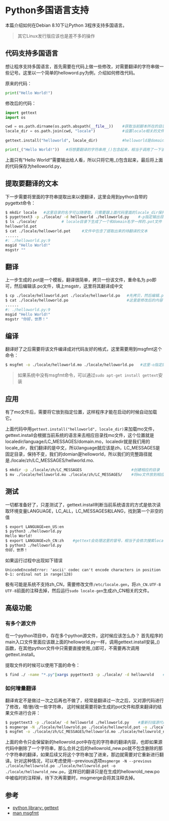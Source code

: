 # Python多国语言支持

本篇介绍如何在Debian 8.10下让Python 3程序支持多国语言。

>其它Linux发行版应该也是差不多的操作

## 代码支持多国语言
想让程序支持多国语言，首先需要在代码上做一些修改，对需要翻译的字符串做一些记号。这里以一个简单的helloword.py为例，介绍如何修改代码。

原来的代码：
```python
print("Hello World!") 
```

修改后的代码：
```python
import gettext
import os

cwd = os.path.dirname(os.path.abspath(__file__))    #获取当前脚本所在的目录
locale_dir = os.path.join(cwd, "locale")            #设置locale相关的文件存放在这个位置
        
gettext.install("helloworld", locale_dir)           #helloworld是domain名称，domain名称可以理解为一个用来标识翻译结果文件的名称，install会根据当前环境的语言，加载locale目录下的helloworld.mo文件，并且安装_()函数到全局空间，即当前进程的所有python代码都能访问_()

print(_("Hello World!"))   #将想要翻译的字符串用_()包含起来，相当于调用了一下该函数
```

上面只有“Hello World!”需要输出给人看，所以只将它用_()包含起来，最后将上面的代码保存为helloworld.py， 

## 提取要翻译的文本
下一步需要将里面的字符串提取出来以便翻译，这里会用到python自带的pygettxt命令：
```bash
$ mkdir locale   #这里目录的名字可以随便取，只需要跟上面代码里面的locale_dir保持一致就行，目录的路径也一样，只需要和代码里面gettext.install时用到的路径一致
$ pygettext3 -p ./locale/ -d helloworld ./helloworld.py    #-p指定输出目录，-d指定domain名称，domain名称可以随便取，只需要和上面gettext.install的第一个参数保持一致即可
$ ls ./locale/           # locale目录下生成了一个和domain名字一样的.pot文件
helloworld.pot
$ cat ./locale/helloworld.pot     #文件中包含了提取出来的待翻译的文本
......
#: ./helloworld.py:9
msgid "Hello World!"
msgstr ""
```

## 翻译

上一步生成的.pot是一个模板，翻译很简单，拷贝一份该文件，重命名为.po即可，然后编辑该.po文件，填上msgstr，这里将其翻译成中文

```bash
$ cp ./locale/helloworld.pot ./locale/helloworld.po   #先拷贝，然后编辑.po文件进行翻译
$ cat ./locale/helloworld.po                          #这里是修改后的内容
......
#: ./helloworld.py:9
msgid "Hello World!"
msgstr "你好，世界！"
```

## 编译
翻译好了之后需要将该文件编译成对代码友好的格式，这里需要用到msgfmt这个命令：
```bash
$ msgfmt -o ./locale/helloworld.mo ./locale/helloworld.po   #这里-o指定的输出文件的名称必须要和上面代码中的domain名称一致
```

>如果系统中没有msgfmt命令，可以通过```sudo apt-get install gettext```安装

## 应用
有了mo文件后，需要将它放到指定位置，这样程序才能在启动的时候自动加载它。

上面代码中用```gettext.install("helloworld", locale_dir)```来加载mo文件， gettext.install会根据当前系统的语言来去相应目录找mo文件，这个位置就是localedir/language/LC_MESSAGES/domain.mo，localedir就是我们用的locale_dir，我们翻译的是中文，所以language就应该是zh，LC_MESSAGES是固定目录，保持不变，我们的domian是helloworld，所以我们的完整路径就是./locale/zh/LC_MESSAGES/hellworld.mo.
```bash
$ mkdir -p ./locale/zh/LC_MESSAGES                      #创建相应的目录
$ mv ./locale/helloworld.mo ./locale/zh/LC_MESSAGES/    #将mo文件放到相应目录下
```

## 测试
一切都准备好了，只差测试了，gettext.install判断当前系统语言的方式是依次读取环境变量LANGUAGE，LC_ALL，LC_MESSAGES和LANG，找到第一个非空的值

```bash
$ export LANGUAGE=en_US:en
$ python3 ./helloworld.py
Hello World!
$ export LANGUAGE=zh_CN:zh    #gettext会处理这里的冒号，相当于会依次搜索locale目录下的zh_CN和zh目录，所以上面创建目录的时候使用./locale/zh_CN/LC_MESSAGES也可以
$ python3 ./helloworld.py
你好，世界！
```

如果运行过程中出现如下错误
```
UnicodeEncodeError: 'ascii' codec can't encode characters in position 0-1: ordinal not in range(128)
```

极有可能是系统不支持zh_CN，需要修改文件```/etc/locale.gen```，将```zh_CN.UTF-8 UTF-8```前面的注释去掉，然后运行```sudo locale-gen```生成zh_CN相关的文件。

## 高级功能

### 有多个源文件
在一个python项目中，存在多个python源文件，这时候应该怎么办？ 首先程序的main入口文件里面应该跟上面的helloworld.py一样，调用gettext.install安装_()函数，在其他python文件中只需要直接使用_()即可，不需要再次调用gettext.install。

提取文件的时候可以使用下面的命令：
```bash
$ find ./ -name "*.py"|xargs pygettext3 -p ./locale/ -d hellowrold    #前面的find命令可以根据需要进行修改来过滤出想要的文件， ./locale为输出目录，hellowrold为输出的文件名称
```

### 如何增量翻译
翻译肯定不是做过一次之后再也不做了，经常是翻译过一次之后，又对源代码进行了修改，增/删/改一些字符串， 这时候就需要将新生成的pot文件和原来翻译的结果文件进行合并：
```bash
$ pygettext3 -p ./locale/ -d helloworld ./helloworld.py    #重新扫描源代码，提取待翻译的字符串，生成pot模板文件
$ msgmerge -N ./locale/hellowrold.po ./locale/hellowrold.pot -o ./locale/hellowrold_new.po     #将新的pot和原来老的翻译好的po文件进行合并，生成新的hellowrold_new.po
$ msgfmt -o ./locale/zh/LC_MESSAGES/helloworld.mo ./locale/hellowrold_new.po    #将新的po编译成mo文件
```

上面的命令只会保留新的hellowrold.pot中存在的字符串的翻译内容，也即如果源代码中删除了一个字符串，那么合并之后的hellowrold_new.po就不包含删除的那个字符串的翻译，如果后续又将这个字符串加了进来，那边就需要对它重新进行翻译。针对这种情况，可以考虑使用--previous选项```msgmerge -N --previous ./locale/hellowrold.po ./locale/hellowrold.pot -o ./locale/hellowrold_new.po```，这样旧的翻译只是在生成的hellowrold_new.po中被临时的注释掉，待下次再需要时，msgmerge会将其注释去掉。

## 参考

* [python library: gettext](https://docs.python.org/3/library/gettext.html)
* [man msgfmt](http://www.man7.org/linux/man-pages/man1/msgfmt.1.html)